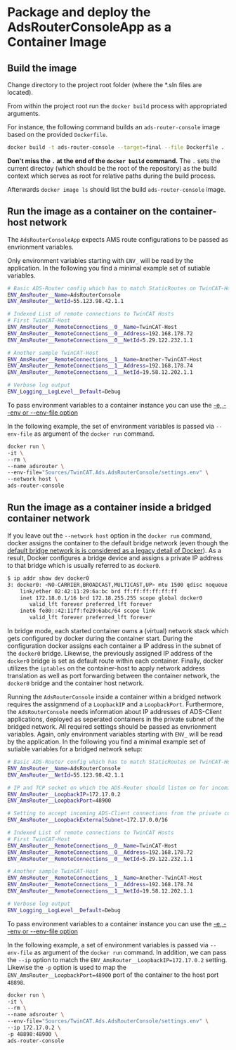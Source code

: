 # Package and deploy the AdsRouterConsoleApp as a Container Image

## Build the image

Change directory to the project root folder (where the *.sln files are located).

From within the project root run the `docker build` process with appropriated arguments.

For instance, the following command builds an `ads-router-console` image based on the provided `Dockerfile`.

```sh
docker build -t ads-router-console --target=final --file Dockerfile .
```

**Don't miss the `.` at the end of the `docker build` command.**
The `.` sets the current directoy (which should be the root of the repository) as the build context which serves as root for relative paths during the build process.

Afterwards `docker image ls` should list the build `ads-router-console` image.

## Run the image as a container on the container-host network

The `AdsRouterConsoleApp` expects AMS route configurations to be passed as envrionment variables.

Only environment variables starting with `ENV_` will be read by the application.
In the following you find a minimal example set of sutiable variables.

```sh
# Basic ADS-Router config which has to match StaticRoutes on TwinCAT-Host systems
ENV_AmsRouter__Name=AdsRouterConsole
ENV_AmsRouter__NetId=55.123.98.42.1.1

# Indexed List of remote connections to TwinCAT Hosts
# First TwinCAT-Host
ENV_AmsRouter__RemoteConnections__0__Name=TwinCAT-Host
ENV_AmsRouter__RemoteConnections__0__Address=192.168.178.72
ENV_AmsRouter__RemoteConnections__0__NetId=5.29.122.232.1.1

# Another sample TwinCAT-Host
ENV_AmsRouter__RemoteConnections__1__Name=Another-TwinCAT-Host
ENV_AmsRouter__RemoteConnections__1__Address=192.168.178.74
ENV_AmsRouter__RemoteConnections__1__NetId=19.58.12.202.1.1

# Verbose log output
ENV_Logging__LogLevel__Default=Debug
```

To pass environment variables to a container instance you can use the [-e, --env or --env-file option](https://docs.docker.com/engine/reference/commandline/run/#set-environment-variables--e---env---env-file)

In the following example, the set of environment variables is passed via `--env-file` as argument of the `docker run` command.

```sh
docker run \
-it \
--rm \
--name adsrouter \
--env-file="Sources/TwinCAT.Ads.AdsRouterConsole/settings.env" \
--network host \
ads-router-console
```

## Run the image as a container inside a bridged container network

If you leave out the `--network host` option in the `docker run` command, docker assigns the container to the default bridge network (even though the [default bridge network is is considered as a legacy detail of Docker](https://docs.docker.com/network/bridge/#use-the-default-bridge-network)).
As a result, Docker configures a bridge device and assigns a private IP address to that bridge which is usually referred to as `docker0`.

```sh
$ ip addr show dev docker0
3: docker0: <NO-CARRIER,BROADCAST,MULTICAST,UP> mtu 1500 qdisc noqueue state DOWN group default 
    link/ether 02:42:11:29:6a:bc brd ff:ff:ff:ff:ff:ff
    inet 172.18.0.1/16 brd 172.18.255.255 scope global docker0
       valid_lft forever preferred_lft forever
    inet6 fe80::42:11ff:fe29:6abc/64 scope link 
       valid_lft forever preferred_lft forever
```

In bridge mode, each started container owns a (virtual) network stack which gets configured by docker during the container start.
During the configuration docker assigns each container a IP address in the subnet of the `docker0` bridge.
Likewise, the previously assigned IP address of the `docker0` bridge is set as default route within each container.
Finally, docker utilizes the `iptables` on the container-host to apply network address translation as well as port forwarding between the container network, the `docker0` bridge and the container host network.

Running the `AdsRouterConsole` inside a container within a bridged network requires the assignmend of a `LoopbackIP` and a `LoopbackPort`.
Furthermore, the `AdsRouterConsole` needs information about IP addresses of ADS-Client applications, deployed as seperated containers in the private subnet of the bridged network.
All required settings should be passed as envrionment variables.
Again, only environment variables starting with `ENV_` will be read by the application.
In the following you find a minimal example set of sutiable variables for a bridged network setup:

```sh
# Basic ADS-Router config which has to match StaticRoutes on TwinCAT-Host systems
ENV_AmsRouter__Name=AdsRouterConsole
ENV_AmsRouter__NetId=55.123.98.42.1.1

# IP and TCP socket on which the ADS-Router should listen on for incoming client connections
ENV_AmsRouter__LoopbackIP=172.17.0.2
ENV_AmsRouter__LoopbackPort=48900

# Setting to accept incoming ADS-Client connections from the private container subnetwork
ENV_AmsRouter__LoopbackExternalSubnet=172.17.0.0/16

# Indexed List of remote connections to TwinCAT Hosts
# First TwinCAT-Host
ENV_AmsRouter__RemoteConnections__0__Name=TwinCAT-Host
ENV_AmsRouter__RemoteConnections__0__Address=192.168.178.72
ENV_AmsRouter__RemoteConnections__0__NetId=5.29.122.232.1.1

# Another sample TwinCAT-Host
ENV_AmsRouter__RemoteConnections__1__Name=Another-TwinCAT-Host
ENV_AmsRouter__RemoteConnections__1__Address=192.168.178.74
ENV_AmsRouter__RemoteConnections__1__NetId=19.58.12.202.1.1

# Verbose log output
ENV_Logging__LogLevel__Default=Debug
```

To pass environment variables to a container instance you can use the [-e, --env or --env-file option](https://docs.docker.com/engine/reference/commandline/run/#set-environment-variables--e---env---env-file)

In the following example, a set of environment variables is passed via `--env-file` as argument of the `docker run` command.
In addition, we can pass the `--ip` option to match the `ENV_AmsRouter__LoopbackIP=172.17.0.2` setting.
Likewise the `-p` option is used to map the `ENV_AmsRouter__LoopbackPort=48900` port of the container to the host port `48898`.

```sh
docker run \
-it \
--rm \
--name adsrouter \
--env-file="Sources/TwinCAT.Ads.AdsRouterConsole/settings.env" \
--ip 172.17.0.2 \
-p 48898:48900 \
ads-router-console
```